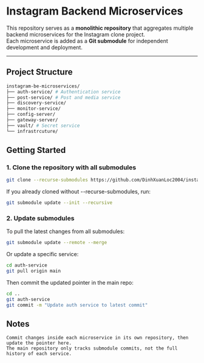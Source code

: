 # Instagram Backend Microservices

This repository serves as a **monolithic repository** that aggregates multiple backend microservices for the Instagram clone project.  
Each microservice is added as a **Git submodule** for independent development and deployment.

---

## Project Structure
```bash
instagram-be-microservices/
├── auth-service/ # Authentication service
├── post-service/ # Post and media service
├── discovery-service/
├── monitor-service/
├── config-server/
├── gateway-server/
├── vault/ # Secret service
└── infrastrcuture/
```

## Getting Started

### 1. Clone the repository with all submodules
```bash
git clone --recurse-submodules https://github.com/DinhXuanLoc2004/instagram-be-microservices.git
```

If you already cloned without --recurse-submodules, run:
```bash
git submodule update --init --recursive
```

### 2. Update submodules
To pull the latest changes from all submodules:
```bash
git submodule update --remote --merge
```

Or update a specific service:
```bash
cd auth-service
git pull origin main
```

Then commit the updated pointer in the main repo:
```bash
cd ..
git auth-service
git commit -m "Update auth service to latest commit"
```

## Notes
    Commit changes inside each microservice in its own repository, then update the pointer here.
    The main repository only tracks submodule commits, not the full history of each service.




